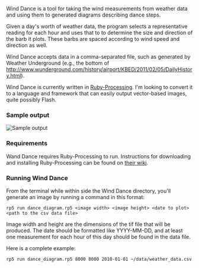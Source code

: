 Wind Dance is a tool for taking the wind measurements from weather data and using them to generated diagrams describing dance steps.

Given a day's worth of weather data, the program selects a representative reading for each hour and uses that to to determine the size and direction of the barb it plots. These barbs are spaced according to wind speed and direction as well.

Wind Dance accepts data in a comma-separated file, such as generated by Weather Underground (e.g., the bottom of http://www.wunderground.com/history/airport/KBED/2011/02/05/DailyHistory.html).

Wind Dance is currently written in [Ruby-Processing](https://github.com/jashkenas/ruby-processing/wiki). I'm looking to convert it to a language and framework that can easily output vector-based images, quite possibly Flash.


### Sample output

![Sample output](https://img.skitch.com/20110308-g4gwy4nkbm6yyhp1igssmkx69b.png)


### Requirements

Wand Dance requires Ruby-Processing to run. Instructions for downloading and installing Ruby-Processing can be found on [their wiki](https://github.com/jashkenas/ruby-processing/wiki).


### Running Wind Dance

From the terminal while within side the Wind Dance directory, you'll generate an image by running a command in this format:

    rp5 run dance_diagram.rp5 <image width> <image height> <date to plot> <path to the csv data file>

Image width and height are the dimensions of the tif file that will be produced. The date should be formatted like YYYY-MM-DD, and at least one measurement for each hour of this day should be found in the data file.

Here is a complete example:

    rp5 run dance_diagram.rp5 8000 8000 2010-01-01 ~/data/weather_data.csv
